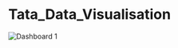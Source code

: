 # Tata_Data_Visualisation

![Dashboard 1](https://github.com/SanjaysAnalysis/Tata_Data_Visualisation/assets/150272382/1792e494-bfcd-49d7-a2e7-c9e2230f6874)
